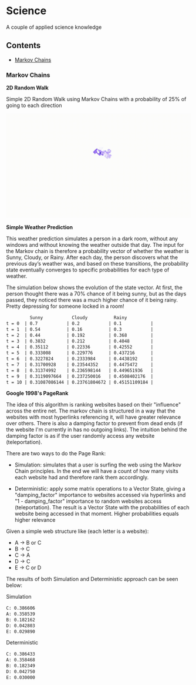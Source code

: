 # Science

A couple of applied science knowledge

## Contents

- [Markov Chains](#markov-chains)

### Markov Chains

**2D Random Walk**

Simple 2D Random Walk using Markov Chains with a probability of 25% of going to each direction

![2D Random Walk](assets/gifs/random_walk_2d.gif)

**Simple Weather Prediction**

This weather prediction simulates a person in a dark room, without any windows and without knowing the weather outside that day. The input for the Markov chain is therefore a probability vector of whether the weather is Sunny, Cloudy, or Rainy. After each day, the person discovers what the previous day’s weather was, and based on these transitions, the probability state eventually converges to specific probabilities for each type of weather.

The simulation below shows the evolution of the state vector. At first, the person thought there was a 70% chance of it being sunny, but as the days passed, they noticed there was a much higher chance of it being rainy. Pretty depressing for someone locked in a room!

```
         Sunny           Cloudy          Rainy
t = 0  | 0.7           | 0.2           | 0.1           |
t = 1  | 0.54          | 0.16          | 0.3           |
t = 2  | 0.44          | 0.192         | 0.368         |
t = 3  | 0.3832        | 0.212         | 0.4048        |
t = 4  | 0.35112       | 0.22336       | 0.42552       |
t = 5  | 0.333008      | 0.229776      | 0.437216      |
t = 6  | 0.3227824     | 0.2333984     | 0.4438192     |
t = 7  | 0.31700928    | 0.23544352    | 0.4475472     |
t = 8  | 0.31374992    | 0.236598144   | 0.449651936   |
t = 9  | 0.3119097664  | 0.237250016   | 0.4508402176  |
t = 10 | 0.31087086144 | 0.23761804672 | 0.45151109184 |
```

**Google 1998's PageRank**

The idea of this algorithm is ranking websites based on their "influence" across the entire net. The markov chain is structured in a way that the websites with most hyperlinks referencing it, will have greater relevance over others. There is also a damping factor to prevent from dead ends (if the website I'm currently in has no outgoing links). The intuition behind the damping factor is as if the user randomly access any website (teleportation).

There are two ways to do the Page Rank:

- Simulation: simulates that a user is surfing the web using the Markov Chain principles. In the end we will have a count of how many visits each website had and therefore rank them accordingly.

- Deterministic: apply some matrix operations to a Vector State, giving a "damping_factor" importance to websites accessed via hyperlinks and "1 - damping_factor" importance to random websites access (teleportation). The result is a Vector State with the probabilities of each website being accessed in that moment. Higher probabilities equals higher relevance

Given a simple web structure like (each letter is a website):

- A -> B or C
- B -> C
- C -> A
- D -> C
- E -> C or D

The results of both Simulation and Deterministic approach can be seen below:

Simulation

```
C: 0.386606
A: 0.358539
B: 0.182162
D: 0.042803
E: 0.029890
```

Deterministic

```
C: 0.386433
A: 0.358468
B: 0.182349
D: 0.042750
E: 0.030000
```

